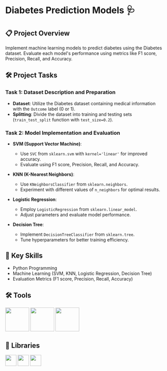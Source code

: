 # Diabetes Prediction Models 🩺

## 📋 Project Overview

Implement machine learning models to predict diabetes using the Diabetes dataset. Evaluate each model's performance using metrics like F1 score, Precision, Recall, and Accuracy.

## 🛠️ Project Tasks

### Task 1: Dataset Description and Preparation

- **Dataset**: Utilize the Diabetes dataset containing medical information with the `Outcome` label (0 or 1).
- **Splitting**: Divide the dataset into training and testing sets (`train_test_split` function with `test_size=0.2`).

### Task 2: Model Implementation and Evaluation

- **SVM (Support Vector Machine)**:
  - Use `SVC` from `sklearn.svm` with `kernel='linear'` for improved accuracy.
  - Evaluate using F1 score, Precision, Recall, and Accuracy.

- **KNN (K-Nearest Neighbors)**:
  - Use `KNeighborsClassifier` from `sklearn.neighbors`.
  - Experiment with different values of `n_neighbors` for optimal results.

- **Logistic Regression**:
  - Employ `LogisticRegression` from `sklearn.linear_model`.
  - Adjust parameters and evaluate model performance.

- **Decision Tree**:
  - Implement `DecisionTreeClassifier` from `sklearn.tree`.
  - Tune hyperparameters for better training efficiency.

## 🔑 Key Skills
- Python Programming
- Machine Learning (SVM, KNN, Logistic Regression, Decision Tree)
- Evaluation Metrics (F1 score, Precision, Recall, Accuracy)

## 🛠️ Tools

<img src="https://user-images.githubusercontent.com/84391594/152706127-ce41990f-2588-472a-b5df-6b403a5947e6.png" height="75">
<img src="https://user-images.githubusercontent.com/84391594/152706130-5577011e-ecb3-47aa-af73-f6bd1bda05bc.png" height="75">
<img src="https://user-images.githubusercontent.com/84391594/152706132-5939da7e-7d1e-43b8-9c46-2d3fe5198dda.png" height="75">

## 📖 Libraries
<p align="left">
  <img src="https://user-images.githubusercontent.com/84391594/152706127-ce41990f-2588-472a-b5df-6b403a5947e6.png" height="35">
  <img src="https://user-images.githubusercontent.com/84391594/152706130-5577011e-ecb3-47aa-af73-f6bd1bda05bc.png" height="35">
  <img src="https://user-images.githubusercontent.com/84391594/152706132-5939da7e-7d1e-43b8-9c46-2d3fe5198dda.png" height="35">
</p>
